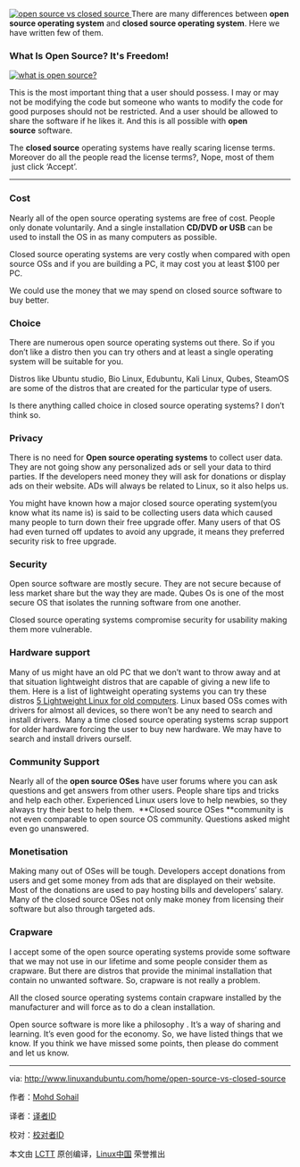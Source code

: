 [
 ![open source vs closed source](http://www.linuxandubuntu.com/uploads/2/1/1/5/21152474/open-source-vs-closed-source_orig.jpg) 
][2]There are many differences between **open source operating system** and **closed source operating system**. Here we have written few of them.

### What Is Open Source? It's Freedom!

[
 ![what is open source?](http://www.linuxandubuntu.com/uploads/2/1/1/5/21152474/what-is-open-source.jpg?250) 
][1]

This is the most important thing that a user should possess. I may or may not be modifying the code but someone who wants to modify the code for good purposes should not be restricted. And a user should be allowed to share the software if he likes it. And this is all possible with **open source** software.

The **closed source** operating systems have really scaring license terms. Moreover do all the people read the license terms?, Nope, most of them  just click ‘Accept’.

* * *

### Cost

Nearly all of the open source operating systems are free of cost. People only donate voluntarily. And a single installation **CD/DVD or USB** can be used to install the OS in as many computers as possible.

Closed source operating systems are very costly when compared with open source OSs and if you are building a PC, it may cost you at least $100 per PC.

We could use the money that we may spend on closed source software to buy better.

### Choice

There are numerous open source operating systems out there. So if you don’t like a distro then you can try others and at least a single operating system will be suitable for you.

Distros like Ubuntu studio, Bio Linux, Edubuntu, Kali Linux, Qubes, SteamOS are some of the distros that are created for the particular type of users.

Is there anything called choice in closed source operating systems? I don’t think so.

### Privacy

There is no need for **Open source operating systems** to collect user data. They are not going show any personalized ads or sell your data to third parties. If the developers need money they will ask for donations or display ads on their website. ADs will always be related to Linux, so it also helps us.

You might have known how a major closed source operating system(you know what its name is) is said to be collecting users data which caused many people to turn down their free upgrade offer. Many users of that OS had even turned off updates to avoid any upgrade, it means they preferred security risk to free upgrade.

### Security

Open source software are mostly secure. They are not secure because of less market share but the way they are made. Qubes Os is one of the most secure OS that isolates the running software from one another.

​Closed source operating systems compromise security for usability making them more vulnerable.

### Hardware support

Many of us might have an old PC that we don’t want to throw away and at that situation lightweight distros that are capable of giving a new life to them. Here is a list of lightweight operating systems you can try these distros [5 Lightweight Linux for old computers][3]. Linux based OSs comes with drivers for almost all devices, so there won’t be any need to search and install drivers.
​
Many a time closed source operating systems scrap support for older hardware forcing the user to buy new hardware. We may have to search and install drivers ourself.

### Community Support

​Nearly all of the **open source OSes** have user forums where you can ask questions and get answers from other users. People share tips and tricks and help each other. Experienced Linux users love to help newbies, so they always try their best to help them.
​
**Closed source OSes **community is not even comparable to open source OS community. Questions asked might even go unanswered.

### Monetisation

Making many out of OSes will be tough. Developers accept donations from users and get some money from ads that are displayed on their website. Most of the donations are used to pay hosting bills and developers’ salary.
​
Many of the closed source OSes not only make money from licensing their software but also through targeted ads.

### Crapware

I accept some of the open source operating systems provide some software that we may not use in our lifetime and some people consider them as crapware. But there are distros that provide the minimal installation that contain no unwanted software. So, crapware is not really a problem.

All the closed source operating systems contain crapware installed by the manufacturer and will force as to do a clean installation.

​Open source software is more like a philosophy . It’s a way of sharing and learning. It’s even good for the economy.
So, we have listed things that we know. If you think we have missed some points, then please do comment and let us know.

--------------------------------------------------------------------------------

via: http://www.linuxandubuntu.com/home/open-source-vs-closed-source

作者：[Mohd Sohail][a]

译者：[译者ID](https://github.com/译者ID)

校对：[校对者ID](https://github.com/校对者ID)

本文由 [LCTT](https://github.com/LCTT/TranslateProject) 原创编译，[Linux中国](https://linux.cn/) 荣誉推出

[a]:https://www.linkedin.com/in/mohdsohail
[1]:http://www.linuxandubuntu.com/uploads/2/1/1/5/21152474/what-is-open-source_orig.jpg?250
[2]:http://www.linuxandubuntu.com/home/open-source-vs-closed-source
[3]:http://www.linuxandubuntu.com/home/5-lightweight-linux-for-old-computers
